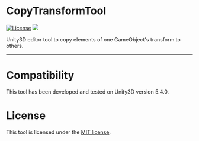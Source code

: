 # CopyTransformTool
[![License](https://img.shields.io/badge/License-MIT-green.svg)](https://raw.githubusercontent.com/JAFS6/BoxStairsTool/master/LICENSE)
![](https://img.shields.io/badge/Unity3D%20version-5.4.0-lightgrey.svg)

Unity3D editor tool to copy elements of one GameObject's transform to others.

--------

# Compatibility
This tool has been developed and tested on Unity3D version 5.4.0.

# License
This tool is licensed under the [MIT license](https://opensource.org/licenses/MIT).
